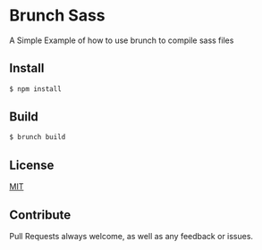 # Brunch Sass

A Simple Example of how to use brunch to compile sass files

## Install

```sh
$ npm install
```

## Build

```sh
$ brunch build
```

## License

[MIT](LICENSE)

## Contribute
Pull Requests always welcome, as well as any feedback or issues.